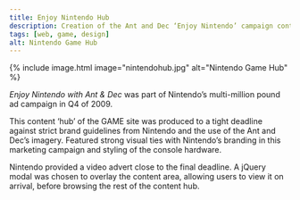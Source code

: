 ```yaml
---
title: Enjoy Nintendo Hub
description: Creation of the Ant and Dec ‘Enjoy Nintendo’ campaign content hub for Game.co.uk site
tags: [web, game, design]
alt: Nintendo Game Hub
---
```

{% include image.html image="nintendohub.jpg" alt="Nintendo Game Hub" %}

*Enjoy Nintendo with Ant & Dec* was part of Nintendo’s multi-million pound ad campaign in Q4 of 2009. 

This content ‘hub’ of the GAME site was produced to a tight deadline against strict brand guidelines from Nintendo and the use of the Ant and Dec’s imagery. Featured strong visual ties with Nintendo’s branding in this marketing campaign and styling of the console hardware.

Nintendo provided a video advert close to the final deadline. A jQuery modal was chosen to overlay the content area, allowing users to view it on arrival, before browsing the rest of the content hub.
